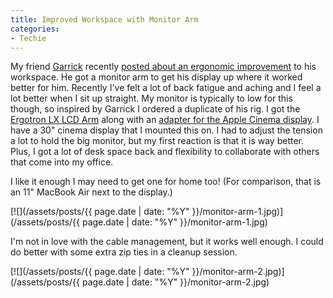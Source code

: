 ```yaml
---
title: Improved Workspace with Monitor Arm
categories:
- Techie
---
```


My friend [Garrick](http://garrickvanburen.com/) recently [posted about an ergonomic improvement](http://garrickvanburen.com/archive/garricks-more-ergonomic-workspace) to his workspace. He got a monitor arm to get his display up where it worked better for him. Recently I've felt a lot of back fatigue and aching and I feel a lot better when I sit up straight. My monitor is typically to low for this though, so inspired by Garrick I ordered a duplicate of his rig. I got the [Ergotron LX LCD Arm](http://www.amazon.com/dp/B00358RIRC/?tag=thingelstad-20) along with an [adapter for the Apple Cinema display](http://www.amazon.com/dp/B0002YL5XU/?tag=thingelstad-20).
I have a 30" cinema display that I mounted this on. I had to adjust the tension a lot to hold the big monitor, but my first reaction is that it is way better. Plus, I got a lot of desk space back and flexibility to collaborate with others that come into my office.

I like it enough I may need to get one for home too! (For comparison, that is an 11" MacBook Air next to the display.)

[![](/assets/posts/{{ page.date | date: "%Y" }}/monitor-arm-1.jpg)](/assets/posts/{{ page.date | date: "%Y" }}/monitor-arm-1.jpg)

I'm not in love with the cable management, but it works well enough. I could do better with some extra zip ties in a cleanup session.

[![](/assets/posts/{{ page.date | date: "%Y" }}/monitor-arm-2.jpg)](/assets/posts/{{ page.date | date: "%Y" }}/monitor-arm-2.jpg)
